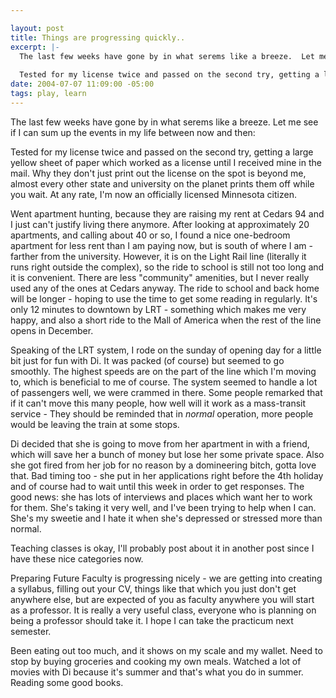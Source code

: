 ```yaml
--- 

layout: post
title: Things are progressing quickly..
excerpt: |-
  The last few weeks have gone by in what serems like a breeze.  Let me see if I can sum up the events in my life between now and then:
  
  Tested for my license twice and passed on the second try, getting a large yellow sheet of paper which worked as a license until I received mine in the mail.  Why they don't just print out the license on the spot is beyond me, almost every other state and university on the planet prints them off while you wait.
date: 2004-07-07 11:09:00 -05:00
tags: play, learn
---
```

The last few weeks have gone by in what serems like a breeze.  Let me see if I can sum up the events in my life between now and then:

Tested for my license twice and passed on the second try, getting a large yellow sheet of paper which worked as a license until I received mine in the mail.  Why they don't just print out the license on the spot is beyond me, almost every other state and university on the planet prints them off while you wait.  At any rate, I'm now an officially licensed Minnesota citizen.

Went apartment hunting, because they are raising my rent at Cedars 94 and I just can't justify living there anymore.  After looking at approximately 20 apartments, and calling about 40 or so, I found a nice  one-bedroom apartment for less rent than I am paying now, but is south of where I am - farther from the university. However, it is on the Light Rail line (literally it runs right outside the complex), so the ride to school is still not too long and it is convenient.  There are less "community" amenities, but I never really used any of the ones at Cedars anyway.  The ride to school and back home will be longer - hoping to use the time to get some reading in regularly.  It's only 12 minutes to downtown by LRT - something which makes me very happy, and also a short ride to the Mall of America when the rest of the line opens in December.

Speaking of the LRT system, I rode on the sunday of opening day for a little bit just for fun with Di.  It was packed (of course) but seemed to go smoothly.  The highest speeds are on the part of the line which I'm moving to, which is beneficial to me of course.  The system seemed to handle a lot of passengers well, we were crammed in there.  Some people remarked that if it can't move this many people, how well will it work as a mass-transit service - They should be reminded that in <em>normal</em> operation, more people would be leaving the train at some stops.

Di decided that she is going to move from her apartment in with a friend, which will save her a bunch of money but lose her some private space.  Also she got fired from her job for no reason by a domineering bitch, gotta love that.   Bad timing too - she put in her applications right before the 4th holiday and of course had to wait until this week in order to get responses.  The good news: she has lots of interviews and places which want her to work for them.  She's taking it very well, and I've been trying to help when I can.  She's my sweetie and I hate it when she's depressed or stressed more than normal.

Teaching classes is okay, I'll probably post about it in another post since I have these nice categories now.

Preparing Future Faculty is progressing nicely - we are getting into creating a syllabus, filling out your CV, things like that which you just don't get anywhere else, but are expected of you as faculty anywhere you will start as a professor.  It is really a very useful class, everyone who is planning on being a professor should take it.  I hope I can take the practicum next semester.

Been eating out too much, and it shows on my scale and my wallet.  Need to stop by buying groceries and cooking my own meals.  Watched a lot of movies with Di because it's summer and that's what you do in summer.  Reading some good books.
